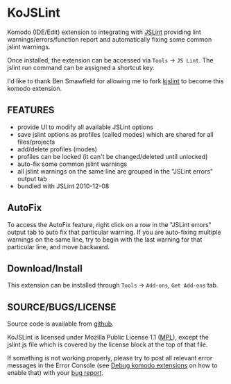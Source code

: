 KoJSLint
========

Komodo (IDE/Edit) extension to integrating with [JSLint] providing lint warnings/errors/function report and automatically fixing some common jslint warnings.

Once installed, the extension can be accessed via `Tools` -> `JS Lint`. The jslint run command can be assigned a shortcut key.

I'd like to thank Ben Smawfield for allowing me to fork [kjslint] to become this komodo extension.

  [JSLint]: http://www.jslint.com/
  [kjslint]: http://github.com/theSmaw/kJSLint

FEATURES
--------
- provide UI to modify all available JSLint options
- save jslint options as profiles (called modes) which are shared for all files/projects
- add/delete profiles (modes)
- profiles can be locked (it can't be changed/deleted until unlocked)
- auto-fix some common jslint warnings
- all jslint warnings on the same line are grouped in the "JSLint errors" output tab
- bundled with JSLint 2010-12-08

AutoFix
-------
To access the AutoFix feature, right click on a row in the "JSLint errors" output tab to auto fix that particular warning. If you are auto-fixing multiple warnings on the same line, try to begin with the last warning for that particular line, and move backward.

Download/Install
----------------
This extension can be installed through `Tools` -> `Add-ons`, `Get Add-ons` tab.

SOURCE/BUGS/LICENSE
------------------
Source code is available from [github].

KoJSLint is licensed under Mozilla Public License 1.1 ([MPL]), except the jslint.js file which is covered by the license block at the top of that file.

If something is not working properly, please try to post all relevant error messages in the Error Console (see [Debug komodo extensions] on how to enable that) with your [bug report].

  [github]: http://github.com/liucougar/kojslint
  [Debug komodo extensions]: http://www.liucougar.net/blog/archives/262
  [bug report]: http://github.com/liucougar/kojslint/issues
  [MPL]: http://www.opensource.org/licenses/mozilla1.1.php